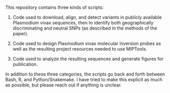 This repository contains three kinds of scripts:

1. Code used to download, align, and detect variants in publicly available Plasmodium vivax sequences, then to identify both geographically discriminating and neutral SNPs (as described in the methods of the paper).

2. Code used to design Plasmodium vivax molecular inversion probes as well as the resulting project resources needed to use MIPTools.

3. Code used to analyze the resulting sequences and generate figures for publication.

In addition to these three categories, the scripts go back and forth between Bash, R, and Python/Snakemake. I have tried to make this explicit as much as possible, but please reach out if anything is unclear.
